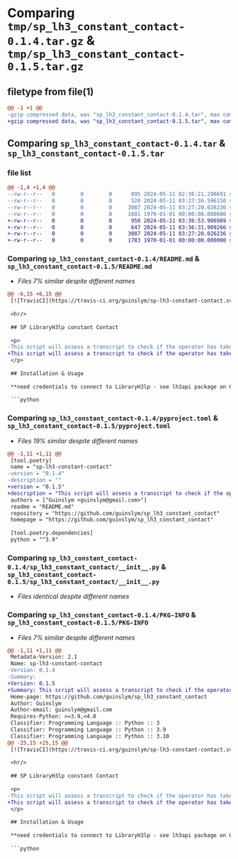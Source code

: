 # Comparing `tmp/sp_lh3_constant_contact-0.1.4.tar.gz` & `tmp/sp_lh3_constant_contact-0.1.5.tar.gz`

## filetype from file(1)

```diff
@@ -1 +1 @@
-gzip compressed data, was "sp_lh3_constant_contact-0.1.4.tar", max compression
+gzip compressed data, was "sp_lh3_constant_contact-0.1.5.tar", max compression
```

## Comparing `sp_lh3_constant_contact-0.1.4.tar` & `sp_lh3_constant_contact-0.1.5.tar`

### file list

```diff
@@ -1,4 +1,4 @@
--rw-r--r--   0        0        0      895 2024-05-11 02:36:21.290691 sp_lh3_constant_contact-0.1.4/README.md
--rw-r--r--   0        0        0      520 2024-05-11 03:27:36.596150 sp_lh3_constant_contact-0.1.4/pyproject.toml
--rw-r--r--   0        0        0     3087 2024-05-11 03:27:20.026236 sp_lh3_constant_contact-0.1.4/sp_lh3_constant_contact/__init__.py
--rw-r--r--   0        0        0     1601 1970-01-01 00:00:00.000000 sp_lh3_constant_contact-0.1.4/PKG-INFO
+-rw-r--r--   0        0        0      950 2024-05-11 03:36:53.906989 sp_lh3_constant_contact-0.1.5/README.md
+-rw-r--r--   0        0        0      647 2024-05-11 03:36:31.909266 sp_lh3_constant_contact-0.1.5/pyproject.toml
+-rw-r--r--   0        0        0     3087 2024-05-11 03:27:20.026236 sp_lh3_constant_contact-0.1.5/sp_lh3_constant_contact/__init__.py
+-rw-r--r--   0        0        0     1783 1970-01-01 00:00:00.000000 sp_lh3_constant_contact-0.1.5/PKG-INFO
```

### Comparing `sp_lh3_constant_contact-0.1.4/README.md` & `sp_lh3_constant_contact-0.1.5/README.md`

 * *Files 7% similar despite different names*

```diff
@@ -6,15 +6,15 @@
 [![TravisCI](https://travis-ci.org/guinslym/sp-lh3-constant-contact.svg?branch=master)](https://travis-ci.org/guinslym/sp-lh3-constant-contact)
 
 <hr/>
 
 ## SP LibraryH3lp constant Contact
 
 <p>
-This script will assess a transcript to check if the operator has taken  see ```example.py```.
+This script will assess a transcript to check if the operator has taken more than 5 min to reply to any message from the patron see ```example.py```.
 </p>
 
 ## Installation & Usage
 
 **need credentials to connect to LibraryH3lp - see lh3api package on GitLab** 
 
 ```python
```

### Comparing `sp_lh3_constant_contact-0.1.4/pyproject.toml` & `sp_lh3_constant_contact-0.1.5/pyproject.toml`

 * *Files 19% similar despite different names*

```diff
@@ -1,11 +1,11 @@
 [tool.poetry]
 name = "sp-lh3-constant-contact"
-version = "0.1.4"
-description = ""
+version = "0.1.5"
+description = "This script will assess a transcript to check if the operator has taken more than 5 min to reply to any message from the patron"
 authors = ["Guinslym <guinslym@gmail.com>"]
 readme = "README.md"
 repository = "https://github.com/guinslym/sp_lh3_constant_contact"
 homepage = "https://github.com/guinslym/sp_lh3_constant_contact"
 
 [tool.poetry.dependencies]
 python = "^3.9"
```

### Comparing `sp_lh3_constant_contact-0.1.4/sp_lh3_constant_contact/__init__.py` & `sp_lh3_constant_contact-0.1.5/sp_lh3_constant_contact/__init__.py`

 * *Files identical despite different names*

### Comparing `sp_lh3_constant_contact-0.1.4/PKG-INFO` & `sp_lh3_constant_contact-0.1.5/PKG-INFO`

 * *Files 7% similar despite different names*

```diff
@@ -1,11 +1,11 @@
 Metadata-Version: 2.1
 Name: sp-lh3-constant-contact
-Version: 0.1.4
-Summary: 
+Version: 0.1.5
+Summary: This script will assess a transcript to check if the operator has taken more than 5 min to reply to any message from the patron
 Home-page: https://github.com/guinslym/sp_lh3_constant_contact
 Author: Guinslym
 Author-email: guinslym@gmail.com
 Requires-Python: >=3.9,<4.0
 Classifier: Programming Language :: Python :: 3
 Classifier: Programming Language :: Python :: 3.9
 Classifier: Programming Language :: Python :: 3.10
@@ -25,15 +25,15 @@
 [![TravisCI](https://travis-ci.org/guinslym/sp-lh3-constant-contact.svg?branch=master)](https://travis-ci.org/guinslym/sp-lh3-constant-contact)
 
 <hr/>
 
 ## SP LibraryH3lp constant Contact
 
 <p>
-This script will assess a transcript to check if the operator has taken  see ```example.py```.
+This script will assess a transcript to check if the operator has taken more than 5 min to reply to any message from the patron see ```example.py```.
 </p>
 
 ## Installation & Usage
 
 **need credentials to connect to LibraryH3lp - see lh3api package on GitLab** 
 
 ```python
```


